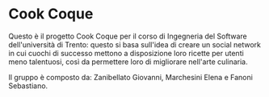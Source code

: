# Cook Coque  
Questo è il progetto Cook Coque per il corso di Ingegneria del Software dell'università di Trento: questo si basa sull'idea di creare un social network in cui cuochi di successo mettono a disposizione loro ricette per utenti meno talentuosi, così da permettere loro di migliorare nell'arte culinaria.  
  
Il gruppo è composto da: Zanibellato Giovanni, Marchesini Elena e Fanoni Sebastiano.

<!--

**Here are some ideas to get you started:**

🙋‍♀️ A short introduction - what is your organization all about?
🌈 Contribution guidelines - how can the community get involved?
👩‍💻 Useful resources - where can the community find your docs? Is there anything else the community should know?
🍿 Fun facts - what does your team eat for breakfast?
🧙 Remember, you can do mighty things with the power of [Markdown](https://docs.github.com/github/writing-on-github/getting-started-with-writing-and-formatting-on-github/basic-writing-and-formatting-syntax)
-->
